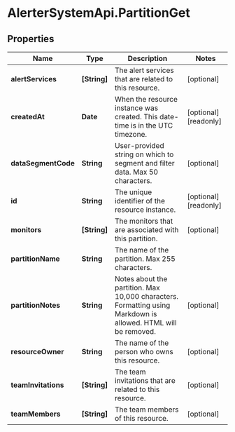 # AlerterSystemApi.PartitionGet

## Properties

Name | Type | Description | Notes
------------ | ------------- | ------------- | -------------
**alertServices** | **[String]** | The alert services that are related to this resource. | [optional] 
**createdAt** | **Date** | When the resource instance was created. This date-time is in the UTC timezone. | [optional] [readonly] 
**dataSegmentCode** | **String** | User-provided string on which to segment and filter data. Max 50 characters. | [optional] 
**id** | **String** | The unique identifier of the resource instance. | [optional] [readonly] 
**monitors** | **[String]** | The monitors that are associated with this partition. | [optional] 
**partitionName** | **String** | The name of the partition. Max 255 characters. | 
**partitionNotes** | **String** | Notes about the partition. Max 10,000 characters. Formatting using Markdown is allowed. HTML will be removed. | [optional] 
**resourceOwner** | **String** | The name of the person who owns this resource. | [optional] 
**teamInvitations** | **[String]** | The team invitations that are related to this resource. | [optional] 
**teamMembers** | **[String]** | The team members of this resource. | [optional] 


